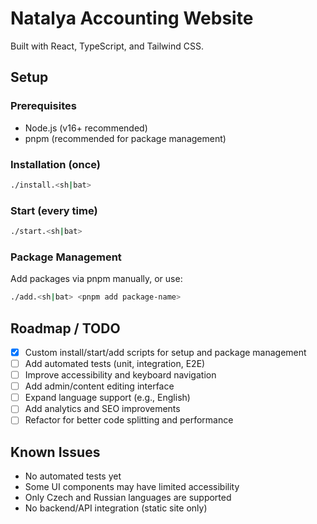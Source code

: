 # Natalya Accounting Website
Built with React, TypeScript, and Tailwind CSS.

## Setup
### Prerequisites
- Node.js (v16+ recommended)
- pnpm (recommended for package management)

### Installation (once)
```sh
./install.<sh|bat>
```

### Start (every time)
```sh
./start.<sh|bat>
```

### Package Management
Add packages via pnpm manually, or use:
```sh
./add.<sh|bat> <pnpm add package-name>
```

## Roadmap / TODO
- [x] Custom install/start/add scripts for setup and package management
- [ ] Add automated tests (unit, integration, E2E)
- [ ] Improve accessibility and keyboard navigation
- [ ] Add admin/content editing interface
- [ ] Expand language support (e.g., English)
- [ ] Add analytics and SEO improvements
- [ ] Refactor for better code splitting and performance

## Known Issues
- No automated tests yet
- Some UI components may have limited accessibility
- Only Czech and Russian languages are supported
- No backend/API integration (static site only)